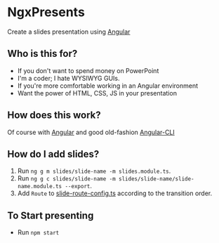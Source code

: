 # NgxPresents

Create a slides presentation using [Angular][ngHome]

## Who is this for?

* If you don't want to spend money on PowerPoint
* I'm a coder; I hate WYSIWYG GUIs.
* If you're more comfortable working in an Angular environment
* Want the power of HTML, CSS, JS in your presentation

## How does this work?

Of course with [Angular][ngHome] and good old-fashion [Angular-CLI](https://github.com/angular/angular-cli)

## How do I add slides?

1. Run `ng g m slides/slide-name -m slides.module.ts`.
1. Run `ng g c slides/slide-name -m slides/slide-name/slide-name.module.ts --export`.
1. Add `Route` to [slide-route-config.ts](src/app/slides/slide-route-config.ts) according to the transition order.

## To Start presenting

* Run `npm start`




[ngHome]: https://angular.io
